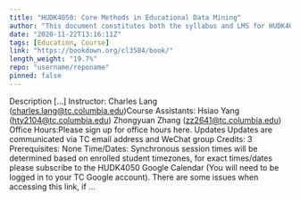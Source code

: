 ```yaml
---
title: "HUDK4050: Core Methods in Educational Data Mining"
author: "This document constitutes both the syllabus and LMS for HUDK4050"
date: "2020-11-22T13:16:11Z"
tags: [Education, Course]
link: "https://bookdown.org/cl3584/book/"
length_weight: "19.7%"
repo: "username/reponame"
pinned: false
---
```


Description [...] Instructor:
Charles Lang (charles.lang@tc.columbia.edu)Course Assistants:
Hsiao Yang (hty2104@tc.columbia.edu)
Zhongyuan Zhang (zz2641@tc.columbia.edu) Office Hours:Please sign up for office hours here. Updates
Updates are communicated via TC email address and WeChat group Credits:
3 Prerequisites:
None Time/Dates:
Synchronous session times will be determined based on enrolled student timezones, for exact times/dates please subscribe to the HUDK4050 Google Calendar (You will need to be logged in to your TC Google account). There are some issues when accessing this link, if ...
